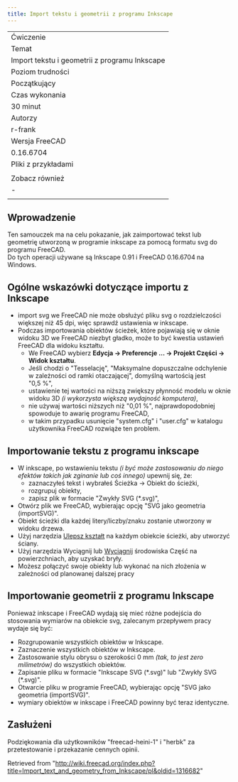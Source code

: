 ```yaml
---
title: Import tekstu i geometrii z programu Inkscape
---
```

|  |
| --- |
| Ćwiczenie |
| Temat |
| Import tekstu i geometrii z programu Inkscape |
| Poziom trudności |
| Początkujący |
| Czas wykonania |
| 30 minut |
| Autorzy |
| r-frank |
| Wersja FreeCAD |
| 0.16.6704 |
| Pliki z przykładami |
|  |
| Zobacz również |
| *-* |
|  |

## Wprowadzenie

Ten samouczek ma na celu pokazanie, jak zaimportować tekst lub geometrię utworzoną w programie inkscape za pomocą formatu svg do programu FreeCAD.  
Do tych operacji używane są Inkscape 0.91 i FreeCAD 0.16.6704 na Windows.

## Ogólne wskazówki dotyczące importu z Inkscape

* import svg we FreeCAD nie może obsłużyć pliku svg o rozdzielczości większej niż 45 dpi, więc sprawdź ustawienia w inkscape.
* Podczas importowania obiektów ścieżek, które pojawiają się w oknie widoku 3D we FreeCAD niezbyt gładko, może to być kwestia ustawień FreeCAD dla widoku kształtu.
  + We FreeCAD wybierz **Edycja → Preferencje ... → Projekt Części → Widok kształtu**.
  + Jeśli chodzi o "Tesselację", "Maksymalne dopuszczalne odchylenie w zależności od ramki otaczającej", domyślną wartością jest "0,5 %",
  + ustawienie tej wartości na niższą zwiększy płynność modelu w oknie widoku 3D *(i wykorzysta większą wydajność komputera)*,
  + nie używaj wartości niższych niż "0,01 %", najprawdopodobniej spowoduje to awarię programu FreeCAD,
  + w takim przypadku usunięcie "system.cfg" i "user.cfg" w katalogu użytkownika FreeCAD rozwiąże ten problem.

## Importowanie tekstu z programu inkscape

* W inkscape, po wstawieniu tekstu *(i być może zastosowaniu do niego efektów takich jak zginanie lub coś innego)* upewnij się, że:
  + zaznaczyłeś tekst i wybrałeś Ścieżka → Obiekt do ścieżki,
  + rozgrupuj obiekty,
  + zapisz plik w formacie "Zwykły SVG (\*.svg)",
* Otwórz plik we FreeCAD, wybierając opcję "SVG jako geometria (importSVG)".
* Obiekt ścieżki dla każdej litery/liczby/znaku zostanie utworzony w widoku drzewa.
* Użyj narzędzia [Ulepsz kształt](/Draft_Upgrade/pl "Draft Upgrade/pl") na każdym obiekcie ścieżki, aby utworzyć ściany.
* Użyj narzędzia Wyciągnij lub [Wyciągnij](/Part_Extrude/pl "Part Extrude/pl") środowiska Część na powierzchniach, aby uzyskać bryły.
* Możesz połączyć swoje obiekty lub wykonać na nich złożenia w zależności od planowanej dalszej pracy

## Importowanie geometrii z programu Inkscape

Ponieważ inkscape i FreeCAD wydają się mieć różne podejścia do stosowania wymiarów na obiekcie svg, zalecanym przepływem pracy wydaje się być:

* Rozgrupowanie wszystkich obiektów w Inkscape.
* Zaznaczenie wszystkich obiektów w Inkscape.
* Zastosowanie stylu obrysu o szerokości 0 mm *(tak, to jest zero milimetrów)* do wszystkich obiektów.
* Zapisanie pliku w formacie "Inkscape SVG (\*.svg)" lub "Zwykły SVG (\*.svg)".
* Otwarcie pliku w programie FreeCAD, wybierając opcję "SVG jako geometria (importSVG)".
* wymiary obiektów w inkscape i FreeCAD powinny być teraz identyczne.

## Zasłużeni

Podziękowania dla użytkowników "freecad-heini-1" i "herbk" za przetestowanie i przekazanie cennych opinii.

Retrieved from "<http://wiki.freecad.org/index.php?title=Import_text_and_geometry_from_Inkscape/pl&oldid=1316682>"